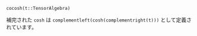 ```
cocosh(t::TensorAlgebra)
```

補完された `cosh` は `complementleft(cosh(complementright(t)))` として定義されています。
